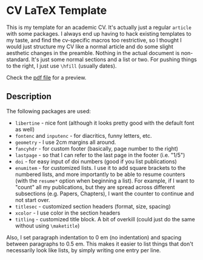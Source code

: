 # CV LaTeX Template

This is my template for an academic CV. It's actually just a regular `article` with some packages. I always end up having to hack existing templates to my taste, and find the cv-specific macros too restrictive, so I thought I would just structure my CV like a normal article and do some slight aesthetic changes in the preamble. Nothing in the actual document is non-standard. It's just some normal sections and a list or two. For pushing things to the right, I just use `\hfill` (usually dates).

Check the [pdf file](cv.pdf) for a preview.

## Description

The following packages are used:

- `libertine` - nice font (although it looks pretty good with the default font as well)
- `fontenc` and `inputenc` - for diacritics, funny letters, etc.
- `geometry` - I use 2cm margins all around.
- `fancyhdr` - for custom footer (basically, page number to the right)
- `lastpage` - so that I can refer to the last page in the footer (i.e. "1/5")
- `doi` - for easy input of doi numbers (good if you list publications)
- `enumitem` - for customized lists. I use it to add square brackets to the numbered lists, and more importantly to be able to resume counters (with the `resume*` option when beginning a list). For example, if I want to "count" all my publications, but they are spread across different subsections (e.g. Papers, Chapters), I want the counter to continue and not start over.
- `titlesec` - customized section headers (format, size, spacing)
- `xcolor` - I use color in the section headers
- `titling` - customized title block. A bit of overkill (could just do the same without using `\maketitle`)

Also, I set paragraph indentation to 0 em (no indentation) and spacing between paragraphs to 0.5 em. This makes it easier to list things that don't necessarily look like lists, by simply writing one entry per line.
